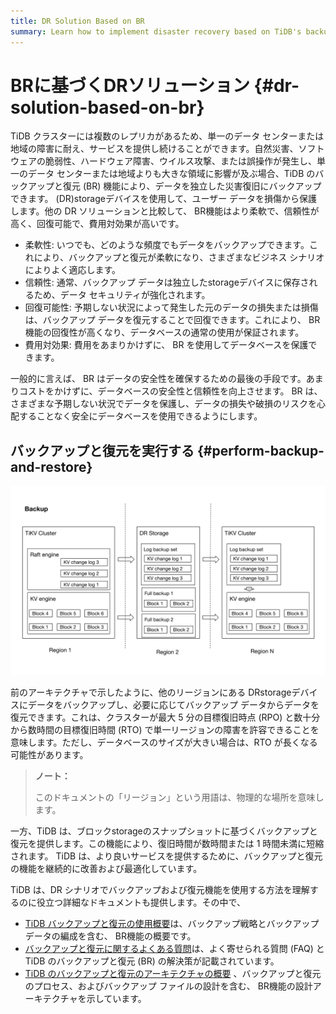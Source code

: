 ```yaml
---
title: DR Solution Based on BR
summary: Learn how to implement disaster recovery based on TiDB's backup and restore feature.
---
```


# BRに基づくDRソリューション {#dr-solution-based-on-br}

TiDB クラスターには複数のレプリカがあるため、単一のデータ センターまたは地域の障害に耐え、サービスを提供し続けることができます。自然災害、ソフトウェアの脆弱性、ハードウェア障害、ウイルス攻撃、または誤操作が発生し、単一のデータ センターまたは地域よりも大きな領域に影響が及ぶ場合、TiDB のバックアップと復元 (BR) 機能により、データを独立した災害復旧にバックアップできます。 (DR)storageデバイスを使用して、ユーザー データを損傷から保護します。他の DR ソリューションと比較して、 BR機能はより柔軟で、信頼性が高く、回復可能で、費用対効果が高いです。

-   柔軟性: いつでも、どのような頻度でもデータをバックアップできます。これにより、バックアップと復元が柔軟になり、さまざまなビジネス シナリオによりよく適応します。
-   信頼性: 通常、バックアップ データは独立したstorageデバイスに保存されるため、データ セキュリティが強化されます。
-   回復可能性: 予期しない状況によって発生した元のデータの損失または損傷は、バックアップ データを復元することで回復できます。これにより、 BR機能の回復性が高くなり、データベースの通常の使用が保証されます。
-   費用対効果: 費用をあまりかけずに、 BR を使用してデータベースを保護できます。

一般的に言えば、 BR はデータの安全性を確保するための最後の手段です。あまりコストをかけずに、データベースの安全性と信頼性を向上させます。 BR は、さまざまな予期しない状況でデータを保護し、データの損失や破損のリスクを心配することなく安全にデータベースを使用できるようにします。

## バックアップと復元を実行する {#perform-backup-and-restore}

![BR log backup and PITR architecture](/media/dr/dr-backup-and-restore.png)

前のアーキテクチャで示したように、他のリージョンにある DRstorageデバイスにデータをバックアップし、必要に応じてバックアップ データからデータを復元できます。これは、クラスターが最大 5 分の目標復旧時点 (RPO) と数十分から数時間の目標復旧時間 (RTO) で単一リージョンの障害を許容できることを意味します。ただし、データベースのサイズが大きい場合は、RTO が長くなる可能性があります。

> **ノート：**
>
> このドキュメントの「リージョン」という用語は、物理的な場所を意味します。

一方、TiDB は、ブロックstorageのスナップショットに基づくバックアップと復元を提供します。この機能により、復旧時間が数時間または 1 時間未満に短縮されます。 TiDB は、より良いサービスを提供するために、バックアップと復元の機能を継続的に改善および最適化しています。

TiDB は、DR シナリオでバックアップおよび復元機能を使用する方法を理解するのに役立つ詳細なドキュメントも提供します。その中で、

-   [TiDB バックアップと復元の使用概要](/br/br-use-overview.md)は、バックアップ戦略とバックアップ データの編成を含む、 BR機能の概要です。
-   [バックアップと復元に関するよくある質問](/faq/backup-and-restore-faq.md)は、よく寄せられる質問 (FAQ) と TiDB のバックアップと復元 (BR) の解決策が記載されています。
-   [TiDB のバックアップと復元のアーキテクチャの概要](/br/backup-and-restore-design.md) 、バックアップと復元のプロセス、およびバックアップ ファイルの設計を含む、 BR機能の設計アーキテクチャを示しています。
